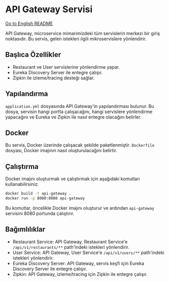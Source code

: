 
# API Gateway Servisi

[Go to English README](README.md)

API Gateway, microservice mimarimizdeki tüm servislerin merkezi bir giriş noktasıdır. Bu servis, gelen istekleri ilgili mikroservislere yönlendirir.

## Başlıca Özellikler

- Restaurant ve User servislerine yönlendirme yapar.
- Eureka Discovery Server ile entegre çalışır.
- Zipkin ile izleme/tracing desteği sağlar.

## Yapılandırma

`application.yml` dosyasında API Gateway'in yapılandırması bulunur. Bu dosya, servisin hangi portta çalışacağını, hangi servislere yönlendirme yapacağını ve Eureka ve Zipkin ile nasıl entegre olacağını belirler.

## Docker

Bu servis, Docker üzerinde çalışacak şekilde paketlenmiştir. `Dockerfile` dosyası, Docker imajının nasıl oluşturulacağını belirtir.

## Çalıştırma

Docker imajını oluşturmak ve çalıştırmak için aşağıdaki komutları kullanabilirsiniz:

```bash
docker build -t api-gateway .
docker run -p 8080:8080 api-gateway
```

Bu komutlar, öncelikle Docker imajını oluşturur ve ardından `api-gateway` servisini 8080 portunda çalıştırır.

## Bağımlılıklar

- Restaurant Service: API Gateway, Restaurant Service'e `/api/v1/restaurants/**` path'indeki istekleri yönlendirir.
- User Service: API Gateway, User Service'e `/api/v1/users/**` path'indeki istekleri yönlendirir.
- Eureka Discovery Server: API Gateway, servis keşfi için Eureka Discovery Server ile entegre çalışır.
- Zipkin: API Gateway, izleme/tracing için Zipkin ile entegre çalışır.


